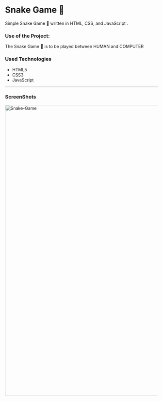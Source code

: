 <h1>Snake Game 🐍</h1>

<p>Simple Snake Game 🐍 written in HTML, CSS, and JavaScript .</p>

### Use of the Project:

<p>The Snake Game 🐍 is to be played between HUMAN and COMPUTER</p>

<h3>Used Technologies</h3>
<ul>
  <li>HTML5</li>
  <li>CSS3</li>
  <li>JavaScript</li>
</ul>



---



<h3> ScreenShots </h3> 
<img width="960" alt="Snake-Game" src="https://user-images.githubusercontent.com/64218887/124417994-0edb5000-dd78-11eb-9e4a-e0d651ee0f32.png">

<br>

